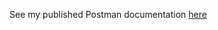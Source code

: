 See my published Postman documentation [here](https://documenter.getpostman.com/view/23406042/2sA3XJk5AM)